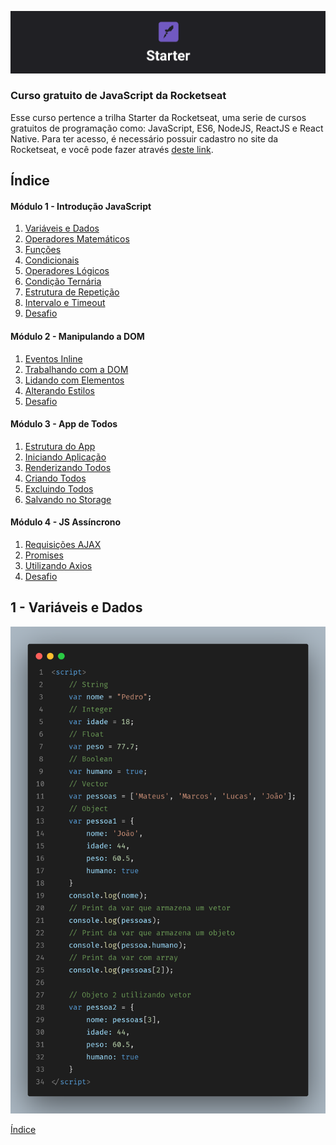 ![Banner](https://raw.githubusercontent.com/otonalmeidas/js-inicio/master/banner.png)
### Curso gratuito de JavaScript da Rocketseat

Esse curso pertence a trilha Starter da Rocketseat, uma serie de cursos gratuitos de programação como: JavaScript, ES6, NodeJS, ReactJS e React Native.
Para ter acesso, é necessário possuir cadastro no site da Rocketseat, e você pode fazer através <a href="https://app.rocketseat.com.br/signup">deste link</a>.

## <a name="indice">Índice</a>
#### Módulo 1 - Introdução JavaScript
1. [Variáveis e Dados](#aula1)
2. [Operadores Matemáticos](#aula2)
3. [Funções](#aula3)
4. [Condicionais](#aula4)
5. [Operadores Lógicos](#aula5)
6. [Condição Ternária](#aula6)
7. [Estrutura de Repetição](#aula7)
8. [Intervalo e Timeout](#aula8)
9. [Desafio](#desafio1)

#### Módulo 2 - Manipulando a DOM
1. [Eventos Inline](#aula9)
2. [Trabalhando com a DOM](#aula10)
3. [Lidando com Elementos](#aula11)
4. [Alterando Estilos](#aula12)
5. [Desafio](#desafio2)

#### Módulo 3 - App de Todos
1. [Estrutura do App](#aula13)
2. [Iniciando Aplicação](#aula14)
3. [Renderizando Todos](#aula15)
4. [Criando Todos](#aula16)
5. [Excluindo Todos](#aula17)
6. [Salvando no Storage](#aula18)

#### Módulo 4 - JS Assíncrono
1. [Requisições AJAX](#aula19)
2. [Promises](#aula20)
3. [Utilizando Axios](#aula21)
4. [Desafio](#desafio3)

## <a name="aula1">1 - Variáveis e Dados</a>
<img src="https://github.com/otonalmeidas/js-inicio/blob/master/screenshots/aula1.png?raw=true" width="600">

[Índice](#indice)
